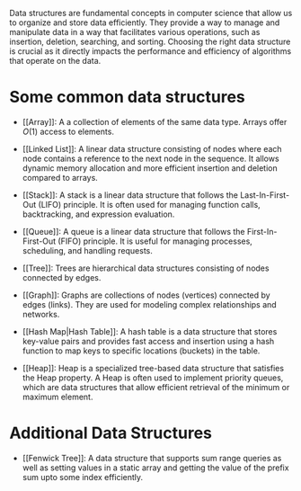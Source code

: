 Data structures are fundamental concepts in computer science that allow us to organize and store data efficiently. They provide a way to manage and manipulate data in a way that facilitates various operations, such as insertion, deletion, searching, and sorting. Choosing the right data structure is crucial as it directly impacts the performance and efficiency of algorithms that operate on the data.

# Some common data structures

- [[Array]]: A a collection of elements of the same data type. Arrays offer $O(1)$ access to elements.

- [[Linked List]]: A linear data structure consisting of nodes where each node contains a reference to the next node in the sequence. It allows dynamic memory allocation and more efficient insertion and deletion compared to arrays.

- [[Stack]]: A stack is a linear data structure that follows the Last-In-First-Out (LIFO) principle. It is often used for managing function calls, backtracking, and expression evaluation.

- [[Queue]]: A queue is a linear data structure that follows the First-In-First-Out (FIFO) principle. It is useful for managing processes, scheduling, and handling requests.

- [[Tree]]: Trees are hierarchical data structures consisting of nodes connected by edges. 

- [[Graph]]: Graphs are collections of nodes (vertices) connected by edges (links). They are used for modeling complex relationships and networks.  

- [[Hash Map|Hash Table]]: A hash table is a data structure that stores key-value pairs and provides fast access and insertion using a hash function to map keys to specific locations (buckets) in the table.

- [[Heap]]: Heap is a specialized tree-based data structure that satisfies the Heap property. A Heap is often used to implement priority queues, which are data structures that allow efficient retrieval of the minimum or maximum element.
# Additional Data Structures

- [[Fenwick Tree]]: A data structure that supports sum range queries as well as setting values in a static array and getting the value of the prefix sum upto some index efficiently.